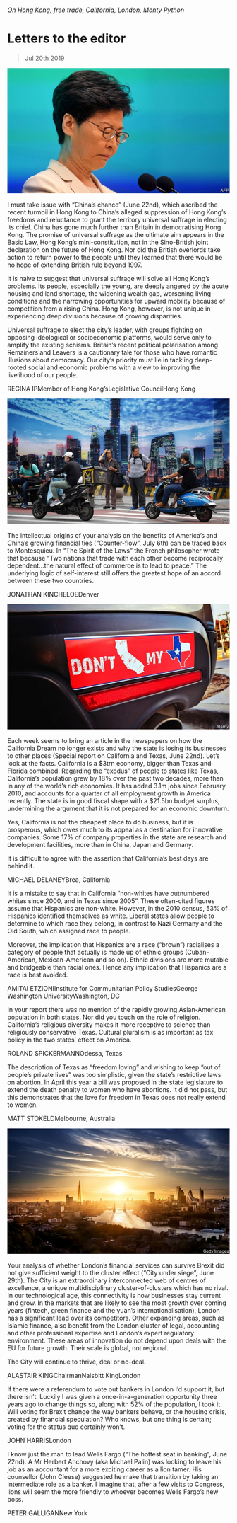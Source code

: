 ###### On Hong Kong, free trade, California, London, Monty Python

# Letters to the editor 

> Jul 20th 2019 

![image](images/20190622_LDP001.jpg) 

I must take issue with “China’s chance” (June 22nd), which ascribed the recent turmoil in Hong Kong to China’s alleged suppression of Hong Kong’s freedoms and reluctance to grant the territory universal suffrage in electing its chief. China has gone much further than Britain in democratising Hong Kong. The promise of universal suffrage as the ultimate aim appears in the Basic Law, Hong Kong’s mini-constitution, not in the Sino-British joint declaration on the future of Hong Kong. Nor did the British overlords take action to return power to the people until they learned that there would be no hope of extending British rule beyond 1997. 

It is naive to suggest that universal suffrage will solve all Hong Kong’s problems. Its people, especially the young, are deeply angered by the acute housing and land shortage, the widening wealth gap, worsening living conditions and the narrowing opportunities for upward mobility because of competition from a rising China. Hong Kong, however, is not unique in experiencing deep divisions because of growing disparities. 

Universal suffrage to elect the city’s leader, with groups fighting on opposing ideological or socioeconomic platforms, would serve only to amplify the existing schisms. Britain’s recent political polarisation among Remainers and Leavers is a cautionary tale for those who have romantic illusions about democracy. Our city’s priority must lie in tackling deep-rooted social and economic problems with a view to improving the livelihood of our people. 

REGINA IPMember of Hong Kong’sLegislative CouncilHong Kong 

![image](images/20190706_LDP501_0.jpg) 

The intellectual origins of your analysis on the benefits of America’s and China’s growing financial ties (“Counter-flow”, July 6th) can be traced back to Montesquieu. In “The Spirit of the Laws” the French philosopher wrote that because “Two nations that trade with each other become reciprocally dependent…the natural effect of commerce is to lead to peace.” The underlying logic of self-interest still offers the greatest hope of an accord between these two countries. 

JONATHAN KINCHELOEDenver 

![image](images/20190622_SRP079.jpg) 

Each week seems to bring an article in the newspapers on how the California Dream no longer exists and why the state is losing its businesses to other places (Special report on California and Texas, June 22nd). Let’s look at the facts. California is a $3trn economy, bigger than Texas and Florida combined. Regarding the “exodus” of people to states like Texas, California’s population grew by 18% over the past two decades, more than in any of the world’s rich economies. It has added 3.1m jobs since February 2010, and accounts for a quarter of all employment growth in America recently. The state is in good fiscal shape with a $21.5bn budget surplus, undermining the argument that it is not prepared for an economic downturn. 

Yes, California is not the cheapest place to do business, but it is prosperous, which owes much to its appeal as a destination for innovative companies. Some 17% of company properties in the state are research and development facilities, more than in China, Japan and Germany. 

It is difficult to agree with the assertion that California’s best days are behind it. 

MICHAEL DELANEYBrea, California 

It is a mistake to say that in California “non-whites have outnumbered whites since 2000, and in Texas since 2005”. These often-cited figures assume that Hispanics are non-white. However, in the 2010 census, 53% of Hispanics identified themselves as white. Liberal states allow people to determine to which race they belong, in contrast to Nazi Germany and the Old South, which assigned race to people. 

Moreover, the implication that Hispanics are a race (“brown”) racialises a category of people that actually is made up of ethnic groups (Cuban-American, Mexican-American and so on). Ethnic divisions are more mutable and bridgeable than racial ones. Hence any implication that Hispanics are a race is best avoided. 

AMITAI ETZIONIInstitute for Communitarian Policy StudiesGeorge Washington UniversityWashington, DC 

In your report there was no mention of the rapidly growing Asian-American population in both states. Nor did you touch on the role of religion. California’s religious diversity makes it more receptive to science than religiously conservative Texas. Cultural pluralism is as important as tax policy in the two states’ effect on America. 

ROLAND SPICKERMANNOdessa, Texas 

The description of Texas as “freedom loving” and wishing to keep “out of people’s private lives” was too simplistic, given the state’s restrictive laws on abortion. In April this year a bill was proposed in the state legislature to extend the death penalty to women who have abortions. It did not pass, but this demonstrates that the love for freedom in Texas does not really extend to women. 

MATT STOKELDMelbourne, Australia 

![image](images/20190629_FNP001.jpg) 

Your analysis of whether London’s financial services can survive Brexit did not give sufficient weight to the cluster effect (“City under siege”, June 29th). The City is an extraordinary interconnected web of centres of excellence, a unique multidisciplinary cluster-of-clusters which has no rival. In our technological age, this connectivity is how businesses stay current and grow. In the markets that are likely to see the most growth over coming years (fintech, green finance and the yuan’s internationalisation), London has a significant lead over its competitors. Other expanding areas, such as Islamic finance, also benefit from the London cluster of legal, accounting and other professional expertise and London’s expert regulatory environment. These areas of innovation do not depend upon deals with the EU for future growth. Their scale is global, not regional. 

The City will continue to thrive, deal or no-deal. 

ALASTAIR KINGChairmanNaisbitt KingLondon 

If there were a referendum to vote out bankers in London I’d support it, but there isn’t. Luckily I was given a once-in-a-generation opportunity three years ago to change things so, along with 52% of the population, I took it. Will voting for Brexit change the way bankers behave, or the housing crisis, created by financial speculation? Who knows, but one thing is certain; voting for the status quo certainly won’t. 

JOHN HARRISLondon 

I know just the man to lead Wells Fargo (“The hottest seat in banking”, June 22nd). A Mr Herbert Anchovy (aka Michael Palin) was looking to leave his job as an accountant for a more exciting career as a lion tamer. His counsellor (John Cleese) suggested he make that transition by taking an intermediate role as a banker. I imagine that, after a few visits to Congress, lions will seem the more friendly to whoever becomes Wells Fargo’s new boss. 

PETER GALLIGANNew York 

